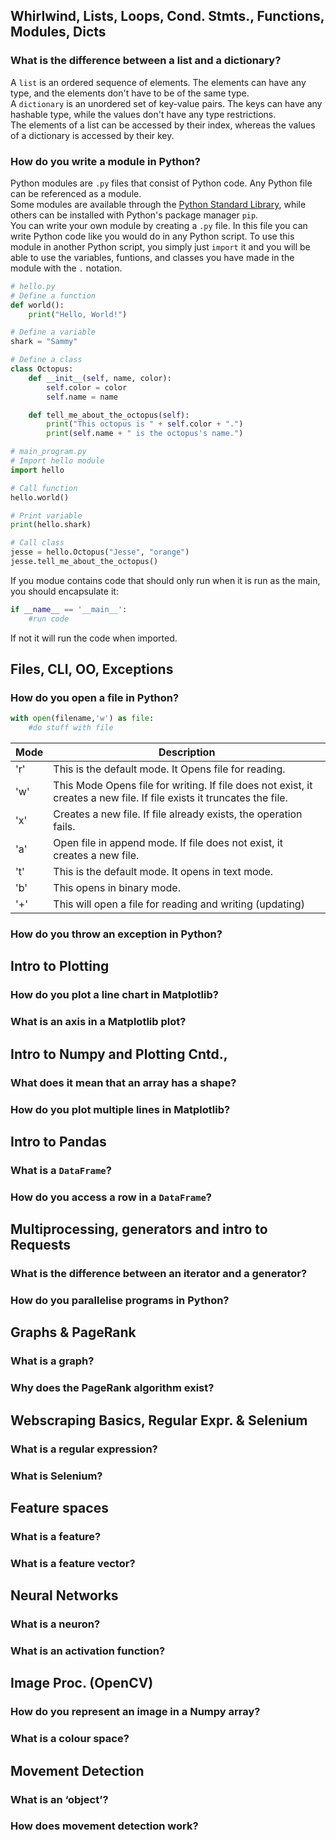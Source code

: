 ## Whirlwind, Lists, Loops, Cond. Stmts., Functions, Modules, Dicts
### What is the difference between a list and a dictionary?
A `list` is an ordered sequence of elements. The elements can have any type, and the elements don't have to be of the same type.  
A `dictionary` is an unordered set of key-value pairs. The keys can have any hashable type, while the values don't have any type restrictions.  
The elements of a list can be accessed by their index, whereas the values of a dictionary is accessed by their key.
### How do you write a module in Python?
Python modules are `.py` files that consist of Python code. Any Python file can be referenced as a module.  
Some modules are available through the [Python Standard Library](https://docs.python.org/3/library/), while others can be installed with Python's package manager `pip`.  
You can write your own module by creating a `.py` file. In this file you can write Python code like you would do in any Python script. To use this module in another Python script, you simply just `import` it and you will be able to use the variables, funtions, and classes you have made in the module with the `.` notation.

```python
# hello.py
# Define a function
def world():
    print("Hello, World!")

# Define a variable
shark = "Sammy"

# Define a class
class Octopus:
    def __init__(self, name, color):
        self.color = color
        self.name = name

    def tell_me_about_the_octopus(self):
        print("This octopus is " + self.color + ".")
        print(self.name + " is the octopus's name.")
```

```python
# main_program.py
# Import hello module
import hello

# Call function
hello.world()

# Print variable
print(hello.shark)

# Call class
jesse = hello.Octopus("Jesse", "orange")
jesse.tell_me_about_the_octopus()
```
If you modue contains code that should only run when it is run as the main, you should encapsulate it:
```python
if __name__ == '__main__':
    #run code
```
If not it will run the code when imported.
## Files, CLI, OO, Exceptions
### How do you open a file in Python?
```python
with open(filename,'w') as file:
    #do stuff with file
```
|Mode|Description|
|-|-|
|'r'|This is the default mode. It Opens file for reading.|
|'w'|This Mode Opens file for writing. If file does not exist, it creates a new file. If file exists it truncates the file.|
|'x'|Creates a new file. If file already exists, the operation fails.|
|'a'|Open file in append mode. If file does not exist, it creates a new file.|
|'t'|This is the default mode. It opens in text mode.|
|'b'|This opens in binary mode.|
|'+'|This will open a file for reading and writing (updating)|

### How do you throw an exception in Python?
## Intro to Plotting
### How do you plot a line chart in Matplotlib?
### What is an axis in a Matplotlib plot?
## Intro to Numpy and Plotting Cntd.,
### What does it mean that an array has a shape?
### How do you plot multiple lines in Matplotlib?
## Intro to Pandas
### What is a `DataFrame`?
### How do you access a row in a `DataFrame`?
## Multiprocessing, generators and intro to Requests
### What is the difference between an iterator and a generator?
### How do you parallelise programs in Python?
## Graphs & PageRank
### What is a graph?
### Why does the PageRank algorithm exist?
## Webscraping Basics, Regular Expr. & Selenium
### What is a regular expression?
### What is Selenium?
## Feature spaces
### What is a feature?
### What is a feature vector?
## Neural Networks
### What is a neuron?
### What is an activation function?
## Image Proc. (OpenCV)
### How do you represent an image in a Numpy array?
### What is a colour space?
## Movement Detection
### What is an ‘object’?
### How does movement detection work?